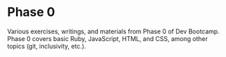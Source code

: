 # Phase 0
Various exercises, writings, and materials from Phase 0 of Dev Bootcamp. Phase 0 covers basic Ruby, JavaScript, HTML, and CSS, among other topics (git, inclusivity, etc.).
